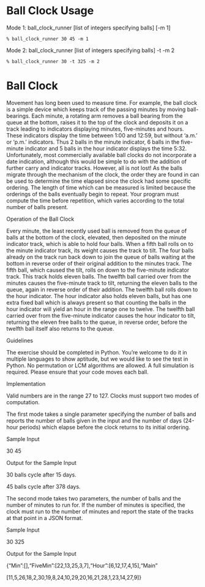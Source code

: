 # Ball Clock Usage
Mode 1: ball_clock_runner [list of integers specifying balls] [-m 1]
    
    % ball_clock_runner 30 45 -m 1

Mode 2: ball_clock_runner [list of integers specifying balls] -t <integer for number of minutes to run> -m 2

    % ball_clock_runner 30 -t 325 -m 2

# Ball Clock

Movement has long been used to measure time. For example, the ball clock is a simple device which keeps track of the passing minutes by moving ball-bearings. Each minute, a rotating arm removes a ball bearing from the queue at the bottom, raises it to the top of the clock and deposits it on a track leading to indicators displaying minutes, five-minutes and hours. These indicators display the time between 1:00 and 12:59, but without ‘a.m.’ or ‘p.m.’ indicators. Thus 2 balls in the minute indicator, 6 balls in the five-minute indicator and 5 balls in the hour indicator displays the time 5:32. Unfortunately, most commercially available ball clocks do not incorporate a date indication, although this would be simple to do with the addition of further carry and indicator tracks. However, all is not lost! As the balls migrate through the mechanism of the clock, the order they are found in can be used to determine the time elapsed since the clock had some specific ordering. The length of time which can be measured is limited because the orderings of the balls eventually begin to repeat. Your program must compute the time before repetition, which varies according to the total number of balls present.

Operation of the Ball Clock

Every minute, the least recently used ball is removed from the queue of balls at the bottom of the clock, elevated, then deposited on the minute indicator track, which is able to hold four balls. When a fifth ball rolls on to the minute indicator track, its weight causes the track to tilt. The four balls already on the track run back down to join the queue of balls waiting at the bottom in reverse order of their original addition to the minutes track. The fifth ball, which caused the tilt, rolls on down to the five-minute indicator track. This track holds eleven balls. The twelfth ball carried over from the minutes causes the five-minute track to tilt, returning the eleven balls to the queue, again in reverse order of their addition. The twelfth ball rolls down to the hour indicator. The hour indicator also holds eleven balls, but has one extra fixed ball which is always present so that counting the balls in the hour indicator will yield an hour in the range one to twelve. The twelfth ball carried over from the five-minute indicator causes the hour indicator to tilt, returning the eleven free balls to the queue, in reverse order, before the twelfth ball itself also returns to the queue.

Guidelines

The exercise should be completed in Python. You’re welcome to do it in multiple languages to show aptitude, but we would like to see the test in Python. No permutation or LCM algorithms are allowed. A full simulation is required. Please ensure that your code moves each ball.

Implementation

Valid numbers are in the range 27 to 127. Clocks must support two modes of computation.

The first mode takes a single parameter specifying the number of balls and reports the number of balls given in the input and the number of days (24-hour periods) which elapse before the clock returns to its initial ordering.

Sample Input

30 45

Output for the Sample Input

30 balls cycle after 15 days.

45 balls cycle after 378 days.

The second mode takes two parameters, the number of balls and the number of minutes to run for. If the number of minutes is specified, the clock must run to the number of minutes and report the state of the tracks at that point in a JSON format.

Sample Input

30 325

Output for the Sample Input

{“Min”:[],“FiveMin”:[22,13,25,3,7],“Hour”:[6,12,17,4,15],“Main”

[11,5,26,18,2,30,19,8,24,10,29,20,16,21,28,1,23,14,27,9]}
